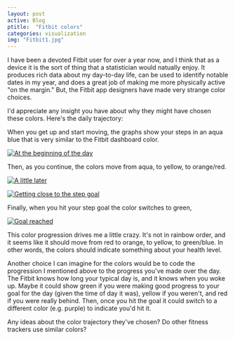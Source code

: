 ```yaml
---
layout: post
active: Blog
ptitle:  "Fitbit colors" 
categories: visualization
img: "Fitbit1.jpg"
---
```


I have been a devoted Fitbit user for over a year now, and I think that as a device it is the sort of thing that a statistician would natually enjoy. It produces rich data about my day-to-day life, can be used to identify notable dates in my year, and does a great job of making me more physically active "on the margin." But, the Fitbit app designers have made very strange color choices.

<!--more-->

I'd appreciate any insight you have about why they might have chosen these colors. Here's the daily trajectory:

When you get up and start moving, the graphs show your steps in an aqua blue that is very similar to the Fitbit dashboard color. 

<a class="thumb" href="#"><img src="{{ site.baseurl }}/img/{{ page.img }}" alt="At the beginning of the day"></a>

Then, as you continue, the colors move from aqua, to yellow, to orange/red. 

<a class="thumb" href="#"><img src="{{ site.baseurl }}/img/Fitbit2.jpg" alt="A little later"></a>

<a class="thumb" href="#"><img src="{{ site.baseurl }}/img/Fitbit3.jpg" alt="Getting close to the step goal"></a>

Finally, when you hit your step goal the color switches to green,

<a class="thumb" href="#"><img src="{{ site.baseurl }}/img/Fitbit4.jpg" alt="Goal reached"></a>

This color progression drives me a little crazy. It's not in rainbow order, and it seems like it should move from red to orange, to yellow, to green/blue. In other words, the colors should indicate something about your health level. 

Another choice I can imagine for the colors would be to code the progression I mentioned above to the progress you've made over the day. The Fitbit knows how long your typical day is, and it knows when you woke up. Maybe it could show green if you were making good progress to your goal for the day (given the time of day it was), yellow if you weren't, and red if you were really behind. Then, once you hit the goal it could switch to a different color (e.g. purple) to indicate you'd hit it. 

Any ideas about the color trajectory they've chosen? Do other fitness trackers use similar colors?
